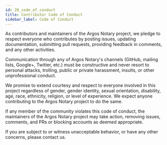 ```yaml
---
id: 20_code_of_conduct
title: Contributor Code of Conduct
sidebar_label: Code of Conduct
---
```


As contributors and maintainers of the Argos Notary project, we pledge to respect everyone who contributes by posting issues, updating documentation, submitting pull requests, providing feedback in comments, and any other activities.

Communication through any of Argos Notary's channels (GitHub, mailing lists, Google+, Twitter, etc.) must be constructive and never resort to personal attacks, trolling, public or private harassment, insults, or other unprofessional conduct.

We promise to extend courtesy and respect to everyone involved in this project regardless of gender, gender identity, sexual orientation, disability, age, race, ethnicity, religion, or level of experience. We expect anyone contributing to the Argos Notary project to do the same.

If any member of the community violates this code of conduct, the maintainers of the Argos Notary project may take action, removing issues, comments, and PRs or blocking accounts as deemed appropriate.

If you are subject to or witness unacceptable behavior, or have any other concerns, please contact us.
